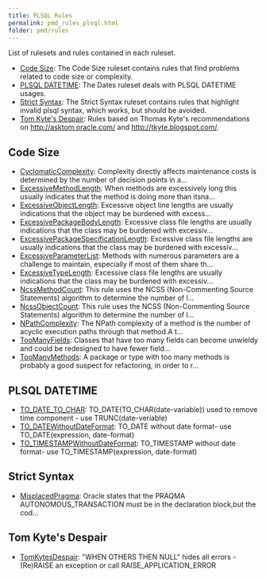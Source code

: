 ```yaml
---
title: PLSQL Rules
permalink: pmd_rules_plsql.html
folder: pmd/rules
---
```

List of rulesets and rules contained in each ruleset.

*   [Code Size](pmd_rules_plsql_codesize.html): The Code Size ruleset contains rules that find problems related to code size or complexity.
*   [PLSQL DATETIME](pmd_rules_plsql_dates.html): The Dates ruleset deals with PLSQL DATETIME usages.
*   [Strict Syntax](pmd_rules_plsql_strictsyntax.html): The Strict Syntax ruleset contains rules that highlight invalid plsql syntax, which works, but should be avoided.
*   [Tom Kyte's Despair](pmd_rules_plsql_TomKytesDespair.html): Rules based on Thomas Kyte's recommendations on http://asktom.oracle.com/ and http://tkyte.blogspot.com/.

## Code Size
*   [CyclomaticComplexity](pmd_rules_plsql_codesize.html#cyclomaticcomplexity): Complexity directly affects maintenance costs is determined by the number of decision points in a...
*   [ExcessiveMethodLength](pmd_rules_plsql_codesize.html#excessivemethodlength): When methods are excessively long this usually indicates that the method is doing more than itsna...
*   [ExcessiveObjectLength](pmd_rules_plsql_codesize.html#excessiveobjectlength): Excessive object line lengths are usually indications that the object may be burdened with excess...
*   [ExcessivePackageBodyLength](pmd_rules_plsql_codesize.html#excessivepackagebodylength): Excessive class file lengths are usually indications that the class may be burdened with excessiv...
*   [ExcessivePackageSpecificationLength](pmd_rules_plsql_codesize.html#excessivepackagespecificationlength): Excessive class file lengths are usually indications that the class may be burdened with excessiv...
*   [ExcessiveParameterList](pmd_rules_plsql_codesize.html#excessiveparameterlist): Methods with numerous parameters are a challenge to maintain, especially if most of them share th...
*   [ExcessiveTypeLength](pmd_rules_plsql_codesize.html#excessivetypelength): Excessive class file lengths are usually indications that the class may be burdened with excessiv...
*   [NcssMethodCount](pmd_rules_plsql_codesize.html#ncssmethodcount): This rule uses the NCSS (Non-Commenting Source Statements) algorithm to determine the number of l...
*   [NcssObjectCount](pmd_rules_plsql_codesize.html#ncssobjectcount): This rule uses the NCSS (Non-Commenting Source Statements) algorithm to determine the number of l...
*   [NPathComplexity](pmd_rules_plsql_codesize.html#npathcomplexity): The NPath complexity of a method is the number of acyclic execution paths through that method.A t...
*   [TooManyFields](pmd_rules_plsql_codesize.html#toomanyfields): Classes that have too many fields can become unwieldy and could be redesigned to have fewer field...
*   [TooManyMethods](pmd_rules_plsql_codesize.html#toomanymethods): A package or type with too many methods is probably a good suspect for refactoring, in order to r...

## PLSQL DATETIME
*   [TO_DATE_TO_CHAR](pmd_rules_plsql_dates.html#to_date_to_char): TO_DATE(TO_CHAR(date-variable)) used to remove time component - use TRUNC(date-veriable)
*   [TO_DATEWithoutDateFormat](pmd_rules_plsql_dates.html#to_datewithoutdateformat): TO_DATE without date format- use TO_DATE(expression, date-format)
*   [TO_TIMESTAMPWithoutDateFormat](pmd_rules_plsql_dates.html#to_timestampwithoutdateformat): TO_TIMESTAMP without date format- use TO_TIMESTAMP(expression, date-format)

## Strict Syntax
*   [MisplacedPragma](pmd_rules_plsql_strictsyntax.html#misplacedpragma): Oracle states that the PRAQMA AUTONOMOUS_TRANSACTION must be in the declaration block,but the cod...

## Tom Kyte's Despair
*   [TomKytesDespair](pmd_rules_plsql_TomKytesDespair.html#tomkytesdespair): "WHEN OTHERS THEN NULL" hides all errors - (Re)RAISE an exception or call RAISE_APPLICATION_ERROR

